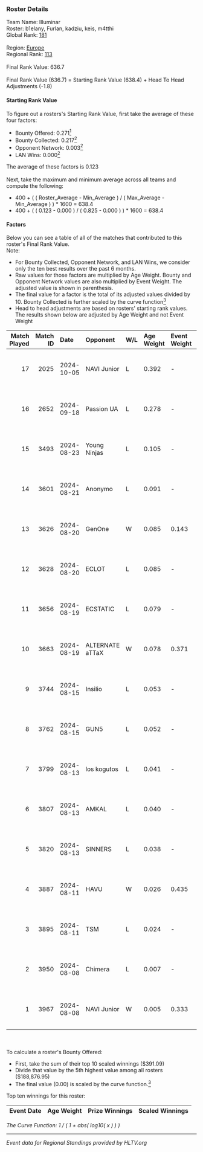 ### Roster Details<br />
Team Name: Illuminar<br />
Roster: b1elany, Furlan, kadziu, keis, m4tthi<br />
Global Rank: [181](../../standings_global_2025_02_03.md)<br />
<br />
Region: [Europe]( ../../standings_europe_2025_02_03.md)<br />
Regional Rank: [113]( ../../standings_europe_2025_02_03.md)<br />
<br />
Final Rank Value:  636.7<br />
<br />
Final Rank Value (636.7) = Starting Rank Value (638.4) + Head To Head Adjustments (-1.8)<br />

#### Starting Rank Value<br />
To figure out a rosters's Starting Rank Value, first take the average of these four factors:<br />
- Bounty Offered: 0.271[<sup>1</sup>](#table2)
- Bounty Collected: 0.217[<sup>2</sup>](#table1)
- Opponent Network: 0.003[<sup>2</sup>](#table1)
- LAN Wins: 0.000[<sup>2</sup>](#table1)

The average of these factors is 0.123<br />
<br />
Next, take the maximum and minimum average across all teams and compute the following:<br />
- 400 + ( ( Roster_Average - Min_Average ) / ( Max_Average - Min_Average ) ) * 1600 = 638.4
- 400 + ( ( 0.123 - 0.000 ) / ( 0.825 - 0.000 ) ) * 1600 = 638.4


#### Factors<br />
Below you can see a table of all of the matches that contributed to this roster's Final Rank Value.<br />
Note:<br />

- For Bounty Collected, Opponent Network, and LAN Wins, we consider only the ten best results over the past 6 months.
- Raw values for those factors are multiplied by Age Weight. Bounty and Opponent Network values are also multiplied by Event Weight. The adjusted value is shown in parenthesis.
- The final value for a factor is the total of its adjusted values divided by 10. Bounty Collected is further scaled by the curve function[<sup>3</sup>](#curveFunction)
- Head to head adjustments are based on rosters' starting rank values. The results shown below are adjusted by Age Weight and not Event Weight
<span id="table1"></span><br />


| Match Played | Match ID | Date       | Opponent        | W/L | Age Weight | Event Weight | Bounty Collected | Opponent Network | LAN Wins  | H2H Adj. | Roster                                |
| -: | -: | :- | :- | :- | :- | :- | :- | :- | :- | -: | :- |
|           17 |     2025 | 2024-10-05 | NAVI Junior     | L   | 0.392      | -            | -                | -                | -         |    -1.16 | b1elany, Furlan, kadziu, keis, m4tthi |
|           16 |     2652 | 2024-09-18 | Passion UA      | L   | 0.278      | -            | -                | -                | -         |    -0.66 | b1elany, Furlan, kadziu, Melavi, phr  |
|           15 |     3493 | 2024-08-23 | Young Ninjas    | L   | 0.105      | -            | -                | -                | -         |    -1.53 | b1elany, Furlan, kadziu, Melavi, phr  |
|           14 |     3601 | 2024-08-21 | Anonymo         | L   | 0.091      | -            | -                | -                | -         |    -0.77 | b1elany, Furlan, kadziu, Markoś, phr  |
|           13 |     3626 | 2024-08-20 | GenOne          | W   | 0.085      | 0.143        | 0.020 (0.000)    | 0.618 (0.008)    | 0 (0.000) |     1.94 | b1elany, Furlan, kadziu, Markoś, phr  |
|           12 |     3628 | 2024-08-20 | ECLOT           | L   | 0.085      | -            | -                | -                | -         |    -0.08 | b1elany, Furlan, kadziu, Markoś, phr  |
|           11 |     3656 | 2024-08-19 | ECSTATIC        | L   | 0.079      | -            | -                | -                | -         |    -0.40 | b1elany, Furlan, kadziu, Markoś, phr  |
|           10 |     3663 | 2024-08-19 | ALTERNATE aTTaX | W   | 0.078      | 0.371        | 0.066 (0.002)    | 0.643 (0.019)    | 0 (0.000) |     2.25 | b1elany, Furlan, kadziu, Markoś, phr  |
|            9 |     3744 | 2024-08-15 | Insilio         | L   | 0.053      | -            | -                | -                | -         |    -0.57 | b1elany, Furlan, kadziu, Markoś, phr  |
|            8 |     3762 | 2024-08-15 | GUN5            | L   | 0.052      | -            | -                | -                | -         |    -0.15 | b1elany, Furlan, kadziu, Markoś, phr  |
|            7 |     3799 | 2024-08-13 | los kogutos     | L   | 0.041      | -            | -                | -                | -         |    -0.08 | b1elany, Furlan, kadziu, Markoś, phr  |
|            6 |     3807 | 2024-08-13 | AMKAL           | L   | 0.040      | -            | -                | -                | -         |    -0.60 | b1elany, Furlan, kadziu, Markoś, phr  |
|            5 |     3820 | 2024-08-13 | SINNERS         | L   | 0.038      | -            | -                | -                | -         |    -0.12 | b1elany, Furlan, kadziu, Markoś, phr  |
|            4 |     3887 | 2024-08-11 | HAVU            | W   | 0.026      | 0.435        | 0.000 (0.000)    | 0.001 (0.000)    | 0 (0.000) |     0.24 | b1elany, Furlan, kadziu, Markoś, phr  |
|            3 |     3895 | 2024-08-11 | TSM             | L   | 0.024      | -            | -                | -                | -         |    -0.20 | b1elany, Furlan, kadziu, Markoś, phr  |
|            2 |     3950 | 2024-08-08 | Chimera         | L   | 0.007      | -            | -                | -                | -         |    -0.04 | b1elany, Furlan, kadziu, Markoś, phr  |
|            1 |     3967 | 2024-08-08 | NAVI Junior     | W   | 0.005      | 0.333        | 0.202 (0.000)    | 1.000 (0.002)    | 0 (0.000) |     0.15 | b1elany, Furlan, kadziu, Markoś, phr  |

<br />
<span id="table2"></span><br />
To calculate a roster's Bounty Offered:<br />

- First, take the sum of their top 10 scaled winnings ($391.09)
- Divide that value by the 5th highest value among all rosters ($188,876.95)
- The final value (0.00) is scaled by the curve function.[<sup>3</sup>](#curveFunction)

Top ten winnings for this roster:<br />

| Event Date | Age Weight | Prize Winnings | Scaled Winnings |
| :- | -: | :- | :- |


<span id="curveFunction"></span>_The Curve Function: 1 / ( 1 + abs( log10( x ) ) )_<br />

---
_Event data for Regional Standings provided by HLTV.org_<br />

